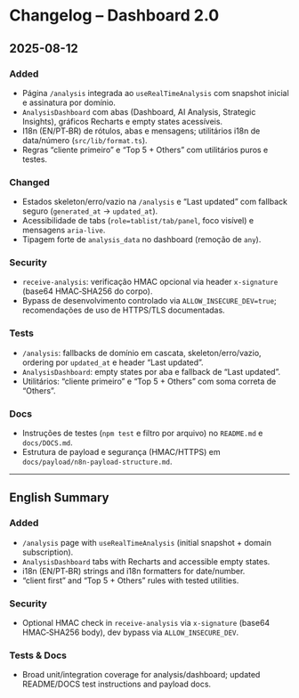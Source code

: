 # Changelog – Dashboard 2.0

## 2025-08-12

### Added
- Página `/analysis` integrada ao `useRealTimeAnalysis` com snapshot inicial e assinatura por domínio.
- `AnalysisDashboard` com abas (Dashboard, AI Analysis, Strategic Insights), gráficos Recharts e empty states acessíveis.
- I18n (EN/PT‑BR) de rótulos, abas e mensagens; utilitários i18n de data/número (`src/lib/format.ts`).
- Regras “cliente primeiro” e “Top 5 + Others” com utilitários puros e testes.

### Changed
- Estados skeleton/erro/vazio na `/analysis` e “Last updated” com fallback seguro (`generated_at` → `updated_at`).
- Acessibilidade de tabs (`role=tablist/tab/panel`, foco visível) e mensagens `aria-live`.
- Tipagem forte de `analysis_data` no dashboard (remoção de `any`).

### Security
- `receive-analysis`: verificação HMAC opcional via header `x-signature` (base64 HMAC‑SHA256 do corpo).
- Bypass de desenvolvimento controlado via `ALLOW_INSECURE_DEV=true`; recomendações de uso de HTTPS/TLS documentadas.

### Tests
- `/analysis`: fallbacks de domínio em cascata, skeleton/erro/vazio, ordering por `updated_at` e header “Last updated”.
- `AnalysisDashboard`: empty states por aba e fallback de “Last updated”.
- Utilitários: “cliente primeiro” e “Top 5 + Others” com soma correta de “Others”.

### Docs
- Instruções de testes (`npm test` e filtro por arquivo) no `README.md` e `docs/DOCS.md`.
- Estrutura de payload e segurança (HMAC/HTTPS) em `docs/payload/n8n-payload-structure.md`.

---

## English Summary

### Added
- `/analysis` page with `useRealTimeAnalysis` (initial snapshot + domain subscription).
- `AnalysisDashboard` tabs with Recharts and accessible empty states.
- i18n (EN/PT‑BR) strings and i18n formatters for date/number.
- “client first” and “Top 5 + Others” rules with tested utilities.

### Security
- Optional HMAC check in `receive-analysis` via `x-signature` (base64 HMAC‑SHA256 body), dev bypass via `ALLOW_INSECURE_DEV`.

### Tests & Docs
- Broad unit/integration coverage for analysis/dashboard; updated README/DOCS test instructions and payload docs.
